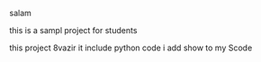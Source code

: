 salam

this is a sampl project for students

this project 8vazir
it include python code
i add show to my Scode

